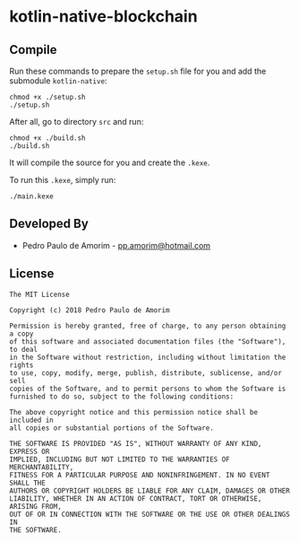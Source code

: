 # kotlin-native-blockchain

Compile
--------

Run these commands to prepare the `setup.sh` file for you and add the submodule `kotlin-native`:

    chmod +x ./setup.sh
    ./setup.sh

After all, go to directory `src` and run:

    chmod +x ./build.sh
    ./build.sh

It will compile the source for you and create the `.kexe`.

To run this `.kexe`, simply run:

    ./main.kexe

Developed By
------------

* Pedro Paulo de Amorim - <pp.amorim@hotmail.com>

License
-------

    The MIT License

    Copyright (c) 2018 Pedro Paulo de Amorim

    Permission is hereby granted, free of charge, to any person obtaining a copy
    of this software and associated documentation files (the "Software"), to deal
    in the Software without restriction, including without limitation the rights
    to use, copy, modify, merge, publish, distribute, sublicense, and/or sell
    copies of the Software, and to permit persons to whom the Software is
    furnished to do so, subject to the following conditions:

    The above copyright notice and this permission notice shall be included in
    all copies or substantial portions of the Software.

    THE SOFTWARE IS PROVIDED "AS IS", WITHOUT WARRANTY OF ANY KIND, EXPRESS OR
    IMPLIED, INCLUDING BUT NOT LIMITED TO THE WARRANTIES OF MERCHANTABILITY,
    FITNESS FOR A PARTICULAR PURPOSE AND NONINFRINGEMENT. IN NO EVENT SHALL THE
    AUTHORS OR COPYRIGHT HOLDERS BE LIABLE FOR ANY CLAIM, DAMAGES OR OTHER
    LIABILITY, WHETHER IN AN ACTION OF CONTRACT, TORT OR OTHERWISE, ARISING FROM,
    OUT OF OR IN CONNECTION WITH THE SOFTWARE OR THE USE OR OTHER DEALINGS IN
    THE SOFTWARE.
